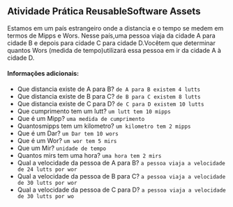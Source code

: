## Atividade Prática ReusableSoftware Assets
Estamos em um país estrangeiro onde a distancia e o tempo se medem em termos de Mipps e Wors. Nesse país,uma pessoa viaja da cidade A para cidade B e depois para cidade C para cidade D.Vocêtem que determinar quantos Wors (medida de tempo)utilizará essa pessoa em ir da cidade A à cidade D.


#### Informações adicionais:

* Que distancia existe de A para B?
`de A para B existem 4 lutts`
* Que distancia existe de B para C?
`de B para C existem 8 lutts`
* Que distancia existe de C para D?
`de C para D existem 10 lutts`
* Que cumprimento tem um lutt?
`um lutt tem 10 mipps`
* Que é um Mipp?
`uma medida de cumprimento`
* Quantosmipps tem um kilometro?
`um kilometro tem 2 mipps`
* Que é um Dar?
`um Dar tem 10 wors`
* Que é um Wor?
`um wor tem 5 mirs`
* Que um Mir?
`unidade de tempo`
* Quantos mirs tem uma hora?
`uma hora tem 2 mirs`
* Qual a velocidade da pessoa de A para B?
`a pessoa viaja a velocidade de 24 lutts por wor`
* Qual a velocidade da pessoa de B para C?
`a pessoa viaja a velocidade de 30 lutts por wor`
* Qual a velocidade da pessoa de C para D?
`a pessoa viaja a velocidade de 30 lutts por wo`
